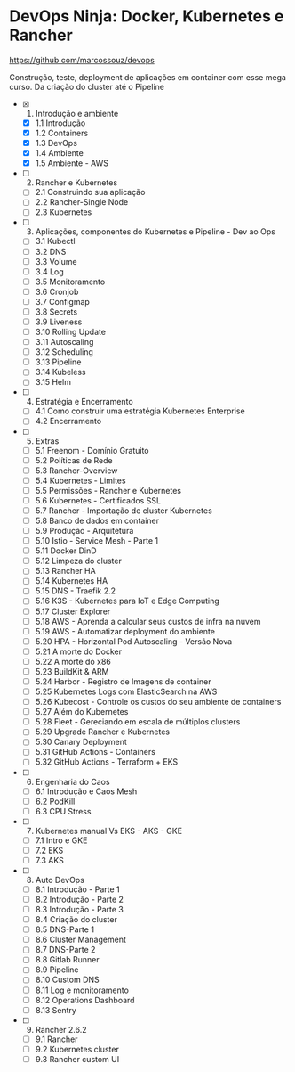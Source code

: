 # DevOps Ninja: Docker, Kubernetes e Rancher

https://github.com/marcossouz/devops

Construção, teste, deployment de aplicações em container com esse mega curso. Da criação do cluster até o Pipeline

- [x] 1. Introdução e ambiente
  - [x] 1.1 Introdução
  - [x] 1.2 Containers
  - [x] 1.3 DevOps
  - [x] 1.4 Ambiente
  - [x] 1.5 Ambiente - AWS
- [ ] 2. Rancher e Kubernetes
  - [ ] 2.1 Construindo sua aplicação
  - [ ] 2.2 Rancher-Single Node
  - [ ] 2.3 Kubernetes
- [ ] 3. Aplicações, componentes do Kubernetes e Pipeline - Dev ao Ops
  - [ ] 3.1 Kubectl
  - [ ] 3.2 DNS
  - [ ] 3.3 Volume
  - [ ] 3.4 Log
  - [ ] 3.5 Monitoramento
  - [ ] 3.6 Cronjob
  - [ ] 3.7 Configmap
  - [ ] 3.8 Secrets
  - [ ] 3.9 Liveness
  - [ ] 3.10 Rolling Update
  - [ ] 3.11 Autoscaling
  - [ ] 3.12 Scheduling
  - [ ] 3.13 Pipeline
  - [ ] 3.14 Kubeless
  - [ ] 3.15 Helm
- [ ] 4. Estratégia e Encerramento
  - [ ] 4.1 Como construir uma estratégia Kubernetes Enterprise
  - [ ] 4.2 Encerramento
- [ ] 5. Extras
  - [ ] 5.1 Freenom - Domínio Gratuito
  - [ ] 5.2 Políticas de Rede
  - [ ] 5.3 Rancher-Overview
  - [ ] 5.4 Kubernetes - Limites
  - [ ] 5.5 Permissões - Rancher e Kubernetes
  - [ ] 5.6 Kubernetes - Certificados SSL
  - [ ] 5.7 Rancher - Importação de cluster Kubernetes
  - [ ] 5.8 Banco de dados em container
  - [ ] 5.9 Produção - Arquitetura
  - [ ] 5.10 Istio - Service Mesh - Parte 1
  - [ ] 5.11 Docker DinD
  - [ ] 5.12 Limpeza do cluster
  - [ ] 5.13 Rancher HA
  - [ ] 5.14 Kubernetes HA
  - [ ] 5.15 DNS - Traefik 2.2
  - [ ] 5.16 K3S - Kubernetes para IoT e Edge Computing
  - [ ] 5.17 Cluster Explorer
  - [ ] 5.18 AWS - Aprenda a calcular seus custos de infra na nuvem
  - [ ] 5.19 AWS - Automatizar deployment do ambiente
  - [ ] 5.20 HPA - Horizontal Pod Autoscaling - Versão Nova
  - [ ] 5.21 A morte do Docker
  - [ ] 5.22 A morte do x86
  - [ ] 5.23 BuildKit & ARM
  - [ ] 5.24 Harbor - Registro de Imagens de container
  - [ ] 5.25 Kubernetes Logs com ElasticSearch na AWS
  - [ ] 5.26 Kubecost - Controle os custos do seu ambiente de containers
  - [ ] 5.27 Além do Kubernetes
  - [ ] 5.28 Fleet - Gereciando em escala de múltiplos clusters
  - [ ] 5.29 Upgrade Rancher e Kubernetes
  - [ ] 5.30 Canary Deployment
  - [ ] 5.31 GitHub Actions - Containers
  - [ ] 5.32 GitHub Actions - Terraform + EKS
- [ ] 6. Engenharia do Caos
  - [ ] 6.1 Introdução e Caos Mesh
  - [ ] 6.2 PodKill
  - [ ] 6.3 CPU Stress
- [ ] 7. Kubernetes manual Vs EKS - AKS - GKE
  - [ ] 7.1 Intro e GKE
  - [ ] 7.2 EKS
  - [ ] 7.3 AKS
- [ ] 8. Auto DevOps
  - [ ] 8.1 Introdução - Parte 1
  - [ ] 8.2 Introdução - Parte 2
  - [ ] 8.3 Introdução - Parte 3
  - [ ] 8.4 Criação do cluster
  - [ ] 8.5 DNS-Parte 1
  - [ ] 8.6 Cluster Management
  - [ ] 8.7 DNS-Parte 2
  - [ ] 8.8 Gitlab Runner
  - [ ] 8.9 Pipeline
  - [ ] 8.10 Custom DNS
  - [ ] 8.11 Log e monitoramento
  - [ ] 8.12 Operations Dashboard
  - [ ] 8.13 Sentry
- [ ] 9. Rancher 2.6.2
  - [ ] 9.1 Rancher
  - [ ] 9.2 Kubernetes cluster
  - [ ] 9.3 Rancher custom UI
